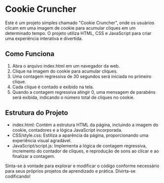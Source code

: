 <h1>Cookie Cruncher</h1>
<p>Este é um projeto simples chamado "Cookie Cruncher", onde os usuários clicam em uma imagem de cookie para acumular cliques em um determinado tempo. O projeto utiliza HTML, CSS e JavaScript para criar uma experiência interativa e divertida.</p>

<h2>Como Funciona</h2>
<ol>
  <li>Abra o arquivo index.html em um navegador da web.</li>
  <li>Clique na imagem do cookie para acumular cliques.</li>
  <li>Uma contagem regressiva de 30 segundos será iniciada no primeiro clique.</li>
  <li>Cada clique é contado e exibido na tela.</li>
  <li>Quando a contagem regressiva atingir 0, uma mensagem de parabéns será exibida, indicando o número total de cliques no cookie.</li>
</ol>

<h2>Estrutura do Projeto</h2>
<ul>
  <li>index.html: Contém a estrutura HTML da página, incluindo a imagem do cookie, contadores e a lógica JavaScript incorporada.</li>
  <li>CSS/style.css: Estiliza a aparência da página, proporcionando uma experiência visual agradável.</li>
  <li>JavaScript/script.js: Implementa a lógica de contagem regressiva, incremento do contador de cliques, e reprodução de sons ao clicar e ao finalizar a contagem.</li>
</ul>

<p>Sinta-se à vontade para explorar e modificar o código conforme necessário para seus próprios projetos de aprendizado e prática. Divirta-se codificando!</p>
